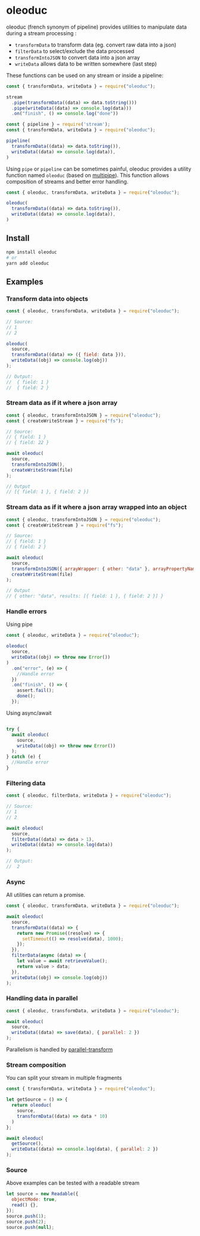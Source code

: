 # oleoduc

oleoduc (french synonym of pipeline) provides utilities 
to manipulate data during a stream processing :

- `transformData` to transform data (eg. convert raw data into a json)
- `filterData` to select/exclude the data processed
- `transformIntoJSON` to convert data into a json array
- `writeData` allows data to be written somewhere (last step)

These functions can be used on any stream or inside a pipeline:

```js
const { transformData, writeData } = require("oleoduc");

stream
  .pipe(transformData((data) => data.toString()))
  .pipe(writeData((data) => console.log(data)))
  .on("finish", () => console.log("done"))
```

```js
const { pipeline } = require('stream');
const { transformData, writeData } = require("oleoduc");

pipeline(
  transformData((data) => data.toString()),
  writeData((data) => console.log(data)),
)
```

Using `pipe` or `pipeline` can be sometimes painful, oleoduc provides a utility function named `oleoduc`
(based on [multipipe](https://www.npmjs.com/package/multipipe)). This function allows composition of streams and better
error handling.

```js
const { oleoduc, transformData, writeData } = require("oleoduc");

oleoduc(
  transformData((data) => data.toString()),
  writeData((data) => console.log(data)),
)
```

## Install

```sh
npm install oleoduc
# or
yarn add oleoduc
```

## Examples

### Transform data into objects

```js
const { oleoduc, transformData, writeData } = require("oleoduc");

// Source:
// 1
// 2

oleoduc(
  source,
  transformData((data) => ({ field: data })),
  writeData((obj) => console.log(obj))
);

// Output:
//  { field: 1 }
//  { field: 2 }
```

### Stream data as if it where a json array

```js
const { oleoduc, transformIntoJSON } = require("oleoduc");
const { createWriteStream } = require("fs");

// Source:
// { field: 1 }
// { field: 22 }

await oleoduc(
  source,
  transformIntoJSON(),
  createWriteStream(file)
);

// Output
// [{ field: 1 }, { field: 2 }]

```

### Stream data as if it where a json array wrapped into an object

```js
const { oleoduc, transformIntoJSON } = require("oleoduc");
const { createWriteStream } = require("fs");

// Source:
// { field: 1 }
// { field: 2 }

await oleoduc(
  source,
  transformIntoJSON({ arrayWrapper: { other: "data" }, arrayPropertyName: "results" }),
  createWriteStream(file)
);

// Output
// { other: "data", results: [{ field: 1 }, { field: 2 }] }

```

### Handle errors

Using pipe

```js
const { oleoduc, writeData } = require("oleoduc");

oleoduc(
  source,
  writeData((obj) => throw new Error())
)
  .on("error", (e) => {
    //Handle error
  })
  .on("finish", () => {
    assert.fail();
    done();
  });

```

Using async/await

```js

try {
  await oleoduc(
    source,
    writeData((obj) => throw new Error())
  );
} catch (e) {
  //Handle error
}
```

### Filtering data

```js
const { oleoduc, filterData, writeData } = require("oleoduc");

// Source:
// 1
// 2

await oleoduc(
  source,
  filterData((data) => data > 1),
  writeData((data) => console.log(data))
);

// Output:
//  2
```

### Async

All utilities can return a promise.

```js
const { oleoduc, transformData, writeData } = require("oleoduc");

await oleoduc(
  source,
  transformData((data) => {
    return new Promise((resolve) => {
      setTimeout(() => resolve(data), 1000);
    });
  }),
  filterData(async (data) => {
    let value = await retrieveValue();
    return value > data;
  }),
  writeData((obj) => console.log(obj))
);
```

### Handling data in parallel

```js
const { oleoduc, transformData, writeData } = require("oleoduc");

await oleoduc(
  source,
  writeData((data) => save(data), { parallel: 2 })
);
```

Parallelism is handled by [parallel-transform](https://www.npmjs.com/package/parallel-transform)

### Stream composition

You can split your stream in multiple fragments

```js
const { transformData, writeData } = require("oleoduc");

let getSource = () => {
  return oleoduc(
    source,
    transformData((data) => data * 10)
  )
};

await oleoduc(
  getSource(),
  writeData((data) => console.log(data), { parallel: 2 })
);
```

### Source

Above examples can be tested with a readable stream

```js
let source = new Readable({
  objectMode: true,
  read() {},
});
source.push(1);
source.push(2);
source.push(null);
```
